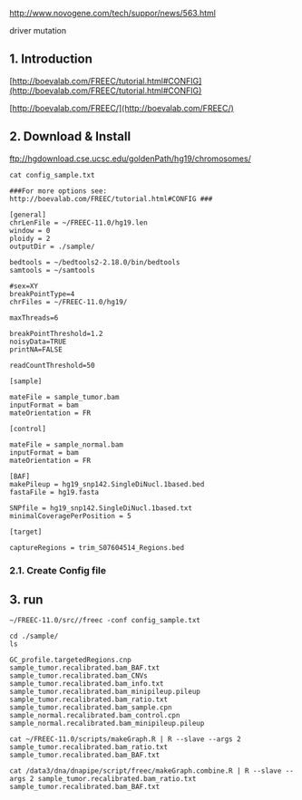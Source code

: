 http://www.novogene.com/tech/suppor/news/563.html

driver mutation

## 1. Introduction
 [http://boevalab.com/FREEC/tutorial.html#CONFIG](http://boevalab.com/FREEC/tutorial.html#CONFIG)

[http://boevalab.com/FREEC/](http://boevalab.com/FREEC/)
## 2. Download & Install
ftp://hgdownload.cse.ucsc.edu/goldenPath/hg19/chromosomes/

```
cat config_sample.txt
```

```
###For more options see: http://boevalab.com/FREEC/tutorial.html#CONFIG ###

[general]
chrLenFile = ~/FREEC-11.0/hg19.len
window = 0
ploidy = 2
outputDir = ./sample/

bedtools = ~/bedtools2-2.18.0/bin/bedtools
samtools = ~/samtools

#sex=XY
breakPointType=4
chrFiles = ~/FREEC-11.0/hg19/

maxThreads=6

breakPointThreshold=1.2
noisyData=TRUE
printNA=FALSE

readCountThreshold=50

[sample]

mateFile = sample_tumor.bam
inputFormat = bam
mateOrientation = FR

[control]

mateFile = sample_normal.bam
inputFormat = bam
mateOrientation = FR

[BAF]
makePileup = hg19_snp142.SingleDiNucl.1based.bed
fastaFile = hg19.fasta

SNPfile = hg19_snp142.SingleDiNucl.1based.txt
minimalCoveragePerPosition = 5

[target]

captureRegions = trim_S07604514_Regions.bed
```
### 2.1. Create Config file
## 3. run
```
~/FREEC-11.0/src//freec -conf config_sample.txt
```
```
cd ./sample/
ls

GC_profile.targetedRegions.cnp
sample_tumor.recalibrated.bam_BAF.txt
sample_tumor.recalibrated.bam_CNVs
sample_tumor.recalibrated.bam_info.txt
sample_tumor.recalibrated.bam_minipileup.pileup
sample_tumor.recalibrated.bam_ratio.txt
sample_tumor.recalibrated.bam_sample.cpn
sample_normal.recalibrated.bam_control.cpn
sample_normal.recalibrated.bam_minipileup.pileup
```

```
cat ~/FREEC-11.0/scripts/makeGraph.R | R --slave --args 2 sample_tumor.recalibrated.bam_ratio.txt sample_tumor.recalibrated.bam_BAF.txt
```

```
cat /data3/dna/dnapipe/script/freec/makeGraph.combine.R | R --slave --args 2 sample_tumor.recalibrated.bam_ratio.txt sample_tumor.recalibrated.bam_BAF.txt
```